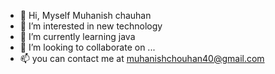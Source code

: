 - 👋 Hi, Myself Muhanish chauhan
- 👀 I’m interested in new technology
- 🌱 I’m currently learning java
- 💞️ I’m looking to collaborate on ...
- 📫 you can contact me at muhanishchouhan40@gmail.com

<!---
muhanish/muhanish is a ✨ special ✨ repository because its `README.md` (this file) appears on your GitHub profile.
You can click the Preview link to take a look at your changes.
--->
